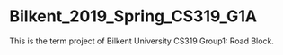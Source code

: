# Bilkent_2019_Spring_CS319_G1A
This is the term project of Bilkent University CS319 Group1: Road Block.
